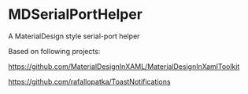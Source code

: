 # MDSerialPortHelper
A MaterialDesign style serial-port helper

Based on following projects:

https://github.com/MaterialDesignInXAML/MaterialDesignInXamlToolkit

https://github.com/rafallopatka/ToastNotifications


